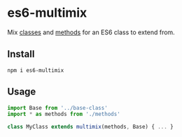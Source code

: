 # es6-multimix

Mix [classes][es6-classes-mixin] and [methods][es6-class-mixin] for an ES6 class to extend from.

[es6-classes-mixin]: https://github.com/lenville/es6-classes-mixin
[es6-class-mixin]: https://github.com/A/es6-class-mixin

## Install

```
npm i es6-multimix
```

## Usage

```js
import Base from '../base-class'
import * as methods from './methods'

class MyClass extends multimix(methods, Base) { ... }
```
